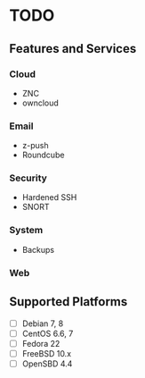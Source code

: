 # TODO

## Features and Services

### Cloud

* ZNC
* owncloud

### Email

* z-push
* Roundcube

### Security

* Hardened SSH
* SNORT

### System

* Backups

### Web

## Supported Platforms

- [ ] Debian 7, 8
- [ ] CentOS 6.6, 7
- [ ] Fedora 22
- [ ] FreeBSD 10.x
- [ ] OpenSBD 4.4